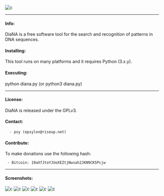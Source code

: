 
![c](https://03c8.net/images/diana.png)

----------

#### Info:
 
 DiaNA is a free software tool for the search and recognition of patterns in DNA sequences.

#### Installing:

 This tool runs on many platforms and it requires Python (3.x.y).

#### Executing:
  
  python diana.py (or python3 diana.py)

----------

#### License:

 DiaNA is released under the GPLv3.

#### Contact:

      - psy (epsylon@riseup.net)

#### Contribute: 

 To make donations use the following hash:
  
     - Bitcoin: 19aXfJtoYJUoXEZtjNwsah2JKN9CK5Pcjw

----------

####  Screenshots:

  ![c](https://03c8.net/images/diana2.png)
  ![c](https://03c8.net/images/diana3.png)
  ![c](https://03c8.net/images/diana4.png)
  ![c](https://03c8.net/images/diana5.png)
  ![c](https://03c8.net/images/diana6.png)
  ![c](https://03c8.net/images/diana7.png)

